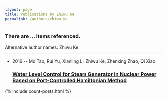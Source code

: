 ```yaml
---
layout: page
title: Publications by Zhiwu Ke
permalink: /authors/zhiwu-ke
---
```


<h3 id="number-posts">There are ... items referenced.</h3>
<p id='info-authors'>Alternative author names: Zhiwu Ke.</p>
<hr />
<ul class="post-list">
<li><span class='post-meta'>2016 -- Mo Tao, Rui Yu, Xianling Li, Zhiwu Ke, Zhenxing Zhao, Qi Xiao</span><h3><a class='post-link' href="{{ site.baseurl }}/water-level-control-for-steam-generator-in-nuclear-power-based-on-port-controlled-hamiltonian-method">Water Level Control for Steam Generator in Nuclear Power Based on Port-Controlled Hamiltonian Method</a></h3></li>

</ul>
{% include count-posts.html %}

